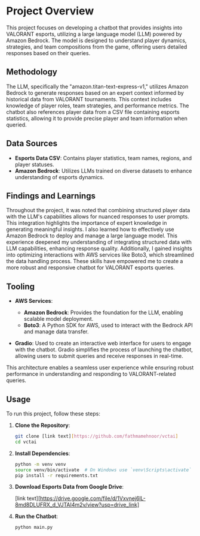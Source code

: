 # Project Overview

This project focuses on developing a chatbot that provides insights into VALORANT esports, utilizing a large language model (LLM) powered by Amazon Bedrock. The model is designed to understand player dynamics, strategies, and team compositions from the game, offering users detailed responses based on their queries.

## Methodology

The LLM, specifically the "amazon.titan-text-express-v1," utilizes Amazon Bedrock to generate responses based on an expert context informed by historical data from VALORANT tournaments. This context includes knowledge of player roles, team strategies, and performance metrics. The chatbot also references player data from a CSV file containing esports statistics, allowing it to provide precise player and team information when queried.

## Data Sources

- **Esports Data CSV**: Contains player statistics, team names, regions, and player statuses.
- **Amazon Bedrock**: Utilizes LLMs trained on diverse datasets to enhance understanding of esports dynamics.

## Findings and Learnings

Throughout the project, it was noted that combining structured player data with the LLM's capabilities allows for nuanced responses to user prompts. This integration highlights the importance of expert knowledge in generating meaningful insights. I also learned how to effectively use Amazon Bedrock to deploy and manage a large language model. This experience deepened my understanding of integrating structured data with LLM capabilities, enhancing response quality. Additionally, I gained insights into optimizing interactions with AWS services like Boto3, which streamlined the data handling process. These skills have empowered me to create a more robust and responsive chatbot for VALORANT esports queries.

## Tooling

- **AWS Services**:
  - **Amazon Bedrock**: Provides the foundation for the LLM, enabling scalable model deployment.
  - **Boto3**: A Python SDK for AWS, used to interact with the Bedrock API and manage data transfer.
  
- **Gradio**: Used to create an interactive web interface for users to engage with the chatbot. Gradio simplifies the process of launching the chatbot, allowing users to submit queries and receive responses in real-time.

This architecture enables a seamless user experience while ensuring robust performance in understanding and responding to VALORANT-related queries.

## Usage

To run this project, follow these steps:

1. **Clone the Repository**:
   ```bash
   git clone [link text][https://github.com/fathmamehnoor/vctai]
   cd vctai
    ```
2. **Install Dependencies**:
    ```bash
    python -m venv venv
    source venv/bin/activate  # On Windows use `venv\Scripts\activate`
    pip install -r requirements.txt
    ```
3. **Download Esports Data from Google Drive**:

    [link text][https://drive.google.com/file/d/1Vxvnej6lL-8md8DLUFRX_d_VJTAI4m2v/view?usp=drive_link]

4. **Run the Chatbot**:

    ```bash
    python main.py
    ```
